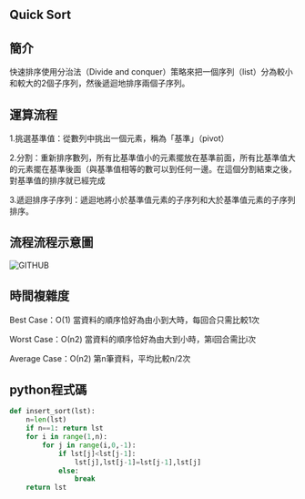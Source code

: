 ## Quick Sort 

## 簡介
快速排序使用分治法（Divide and conquer）策略來把一個序列（list）分為較小和較大的2個子序列，然後遞迴地排序兩個子序列。

## 運算流程
1.挑選基準值：從數列中挑出一個元素，稱為「基準」（pivot）

2.分割：重新排序數列，所有比基準值小的元素擺放在基準前面，所有比基準值大的元素擺在基準後面（與基準值相等的數可以到任何一邊。在這個分割結束之後，對基準值的排序就已經完成

3.遞迴排序子序列：遞迴地將小於基準值元素的子序列和大於基準值元素的子序列排序。

## 流程流程示意圖
![GITHUB](https://github.com/tzuying0312/Learning-Code/blob/master/photo/insertion%20sort.gif)

## 時間複雜度
Best Case：Ο(1)
當資料的順序恰好為由小到大時，每回合只需比較1次

Worst Case：Ο(n2)
當資料的順序恰好為由大到小時，第i回合需比i次

Average Case：Ο(n2)
第n筆資料，平均比較n/2次

## python程式碼
```python
def insert_sort(lst):
    n=len(lst)
    if n==1: return lst
    for i in range(1,n):
        for j in range(i,0,-1):
            if lst[j]<lst[j-1]: 
                lst[j],lst[j-1]=lst[j-1],lst[j]
            else:
                break
    return lst
```

